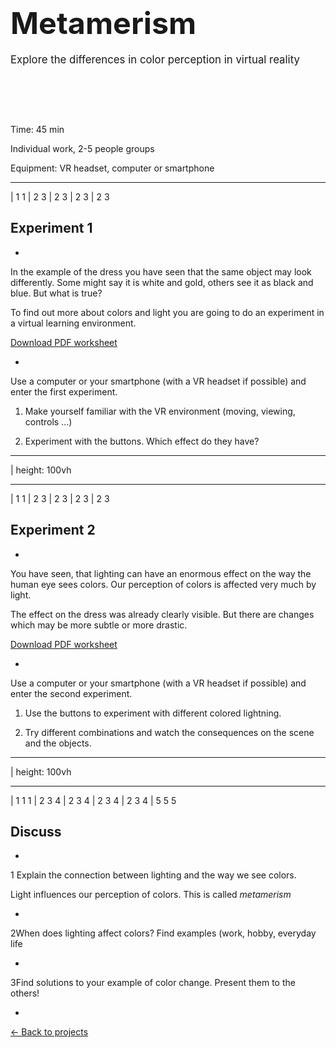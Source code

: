 # <big><big><big>Metamerism</big></big></big>

<big>Explore the differences in color perception in virtual reality</big>

<br>

<f-next-button title="Start" />

<br><br>

<f-inline>
  <div><f-clock-icon duration2="45" /></div>
  <p>Time: 45 min</p>
</f-inline>

<f-inline>
  <div><f-people-icon /></div>
  <p>Individual work,  2-5 people groups</p>
</f-inline>

<f-inline>
  <div><f-tools-icon /></div>
  <p>Equipment: VR headset, computer or smartphone</p>
</f-inline>

---

| 1 1
| 2 3
| 2 3
| 2 3
| 2 3

<f-activity-icon />

## Experiment 1

-

In the example of the dress you have seen that the same
object may look differently. Some might say it is white and
gold, others see it as black and blue. But what is true?

To find out more about colors and light you are going to do
an experiment in a virtual learning environment.

<a href="./files/metamerism_worksheet_1.pdf" class="tertiary  "><f-arrow-icon rotation="90" />Download PDF worksheet</a>

-

Use a computer or your smartphone (with a VR headset if
possible) and enter the first experiment.

1. Make yourself familiar with the VR environment
(moving, viewing, controls ...)

2. Experiment with the buttons. Which effect do they have?

<f-next-button title="Start experiment 1" />

---

| height: 100vh

<scene1 style="width: 100%; height: 100%"/>

---

| 1 1
| 2 3
| 2 3
| 2 3
| 2 3

## <f-activity-icon />Experiment 2

-

You have seen, that lighting can have an enormous effect on the way the human eye sees colors. Our perception of colors is affected very much by light.

The effect on the dress was already clearly visible. But there are changes which may be more subtle or more drastic.

<a href="./files/metamerism_worksheet_2.pdf" class="tertiary  "><f-arrow-icon rotation="90" />Download PDF worksheet</a>

-

Use a computer or your smartphone (with a VR headset if
possible) and enter the second experiment.

1. Use the buttons to experiment with different colored lightning.

2. Try different combinations and watch the consequences
on the scene and the objects.

<f-next-button title="Start experiment 2" />

---

| height: 100vh

<scene1 style="width: 100%; height: 100%" rotateCamera="0 180 0" />

---

| 1 1 1
| 2 3 4
| 2 3 4
| 2 3 4
| 2 3 4
| 5 5 5

## <f-fact-icon />Discuss

-

<span class="bullet">1</span> Explain the connection between lighting and the way we see colors.

Light influences our perception of colors. This is called *metamerism*

-

<span class="bullet">2</span>When does lighting affect colors? Find examples (work, hobby, everyday life 

-

<span class="bullet">3</span>Find solutions to your example of color change. Present them to the others!

-

<a class="tertiary" href="..">← Back to projects</a>
